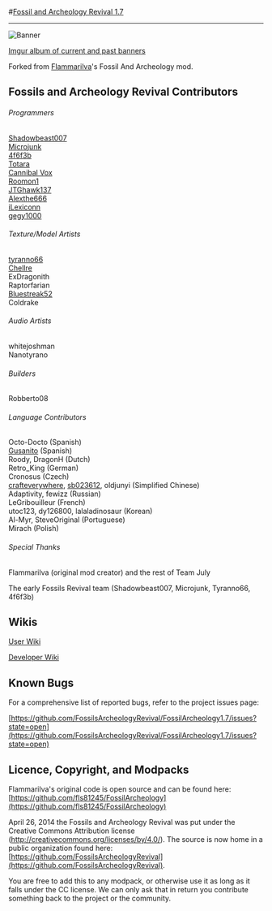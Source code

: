 #[Fossil and Archeology Revival 1.7](http://www.minecraftforum.net/forums/mapping-and-modding/minecraft-mods/2398119)
***
![Banner](http://i.imgur.com/7no8xtV.jpg)

[Imgur album of current and past banners](http://imgur.com/a/hBe0h)

Forked from [Flammarilva](https://github.com/fls81245)'s Fossil And Archeology mod.

## Fossils and Archeology Revival Contributors

###### Programmers  
[Shadowbeast007](https://github.com/Shadowbeast)  
[Microjunk](https://github.com/Microjunk)  
[4f6f3b](https://github.com/4f6f3b)  
[Totara](https://github.com/TotaraStudios)  
[Cannibal Vox](https://github.com/CannibalVox)  
[Roomon1](https://github.com/Roomon1)  
[JTGhawk137](https://github.com/JTGhawk137)  
[Alexthe666](https://github.com/Alex-the-666)  
[iLexiconn](https://github.com/iLexiconn)  
[gegy1000](https://github.com/gegy1000)

###### Texture/Model Artists  
[tyranno66](https://github.com/tyranno66)  
[Chellre](https://github.com/Chellre)  
ExDragonith  
Raptorfarian  
[Bluestreak52](https://github.com/Bluestreak52)  
Coldrake  

###### Audio Artists  
whitejoshman  
Nanotyrano  

###### Builders  
Robberto08  

###### Language Contributors  
Octo-Docto (Spanish)  
[Gusanito](https://github.com/Gusanito) (Spanish)  
Roody, DragonH (Dutch)  
Retro_King (German)  
Cronosus (Czech)  
[crafteverywhere](https://github.com/crafteverywhere), [sb023612](https://github.com/sb023612), oldjunyi (Simplified Chinese)  
Adaptivity, fewizz (Russian)  
LeGribouilleur (French)  
utoc123, dy126800, lalaladinosaur (Korean)  
Al-Myr, SteveOriginal (Portuguese)  
Mirach (Polish)  

###### Special Thanks
Flammarilva (original mod creator) and the rest of Team July

The early Fossils Revival team (Shadowbeast007, Microjunk, Tyranno66, 4f6f3b)



## Wikis
[User Wiki](http://fossils-archeology.wikia.com/)

[Developer Wiki](https://github.com/FossilsArcheologyRevival/FossilArcheology/wiki)


## Known Bugs
For a comprehensive list of reported bugs, refer to the project issues page:

[https://github.com/FossilsArcheologyRevival/FossilArcheology1.7/issues?state=open](https://github.com/FossilsArcheologyRevival/FossilArcheology1.7/issues?state=open)


## Licence, Copyright, and Modpacks
Flammarilva's original code is open source and can be found here: [https://github.com/fls81245/FossilArcheology](https://github.com/fls81245/FossilArcheology)

April 26, 2014 the Fossils and Archeology Revival was put under the Creative Commons Attribution license (http://creativecommons.org/licenses/by/4.0/). 
The source is now home in a public organization found here: [https://github.com/FossilsArcheologyRevival](https://github.com/FossilsArcheologyRevival).

You are free to add this to any modpack, or otherwise use it as long as it falls under the CC license. We can only ask that in return you contribute something back to the project or the community.
